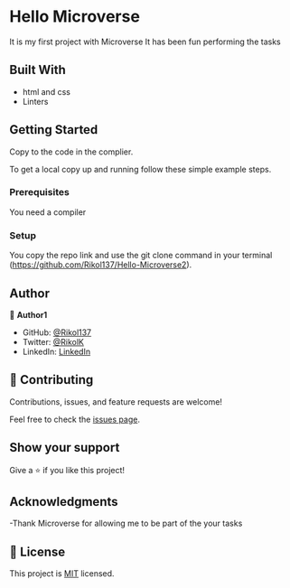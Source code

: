 
# Hello Microverse
It is my first project with Microverse
It has been fun performing the tasks  



## Built With

- html and css
- Linters


## Getting Started

Copy to the code in the complier.


To get a local copy up and running follow these simple example steps.

### Prerequisites
You need a compiler

### Setup
You copy the repo link and use the git clone command in your terminal (https://github.com/Rikol137/Hello-Microverse2).


## Author

👤 **Author1**

- GitHub: [@Rikol137](https://https://github.com/Rikol137)
- Twitter: [@RikolK](https://twitter.com/)
- LinkedIn: [LinkedIn](https://www.linkedin.com/in/KelvinKimwetich/)

## 🤝 Contributing

Contributions, issues, and feature requests are welcome!

Feel free to check the [issues page](https://github.com/issues).

## Show your support

Give a ⭐️ if you like this project!

## Acknowledgments

-Thank Microverse for allowing me to be part of the your tasks

## 📝 License

This project is [MIT](./LICENSE) licensed.
